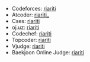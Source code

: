 - Codeforces: [riariti](https://codeforces.com/profile/riariti)
- Atcoder: [riariti_](https://atcoder.jp/users/riariti_)
- Cses: [riariti](https://cses.fi/user/159295/)
- oj.uz: [riariti](https://oj.uz/profile/riariti)
- Codechef: [riariti](https://www.codechef.com/users/riariti)
- Topcoder: [riariti](https://profiles.topcoder.com/riariti)
- Vjudge: [riariti](https://vjudge.net/user/riariti)
- Baekjoon Online Judge: [riariti](https://www.acmicpc.net/user/riariti)
